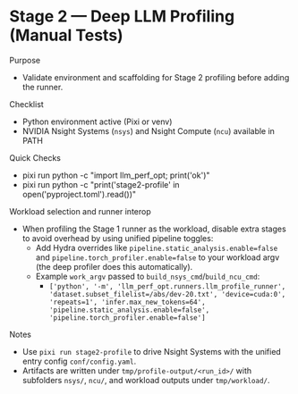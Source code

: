 Stage 2 — Deep LLM Profiling (Manual Tests)
==========================================

Purpose
- Validate environment and scaffolding for Stage 2 profiling before adding the runner.

Checklist
- Python environment active (Pixi or venv)
- NVIDIA Nsight Systems (`nsys`) and Nsight Compute (`ncu`) available in PATH

Quick Checks
- pixi run python -c "import llm_perf_opt; print('ok')"
- pixi run python -c "print('stage2-profile' in open('pyproject.toml').read())"

Workload selection and runner interop
- When profiling the Stage 1 runner as the workload, disable extra stages to avoid overhead by using unified pipeline toggles:
  - Add Hydra overrides like `pipeline.static_analysis.enable=false` and `pipeline.torch_profiler.enable=false` to your workload argv (the deep profiler does this automatically).
  - Example `work_argv` passed to `build_nsys_cmd`/`build_ncu_cmd`:
    - `['python', '-m', 'llm_perf_opt.runners.llm_profile_runner', 'dataset.subset_filelist=/abs/dev-20.txt', 'device=cuda:0', 'repeats=1', 'infer.max_new_tokens=64', 'pipeline.static_analysis.enable=false', 'pipeline.torch_profiler.enable=false']`

Notes
- Use `pixi run stage2-profile` to drive Nsight Systems with the unified entry config `conf/config.yaml`.
- Artifacts are written under `tmp/profile-output/<run_id>/` with subfolders `nsys/`, `ncu/`, and workload outputs under `tmp/workload/`.
